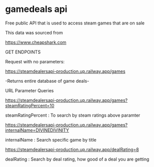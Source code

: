 # gamedeals api
Free public API that is used to access steam games that are on sale

This data was sourced from 

https://www.cheapshark.com


GET ENDPOINTS

Request with no parameters:

https://steamdealersapi-production.up.railway.app/games

-Returns entire database of game deals-

URL Parameter Queries


https://steamdealersapi-production.up.railway.app/games?steamRatingPercent=10

steamRatingPercent : To search by steam ratings above paramter



https://steamdealersapi-production.up.railway.app/games?internalName=DIVINEDIVINITY

internalName : Search specific game by title


https://steamdealersapi-production.up.railway.app/dealRating=8

dealRating : Search by deal rating, how good of a deal you are getting
